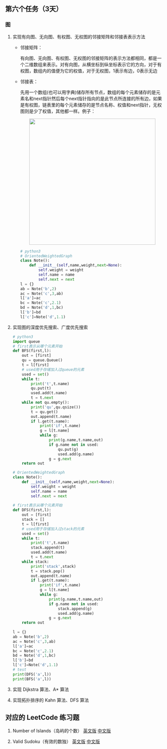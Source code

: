 ## 第六个任务（3天）

### 图
1. 实现有向图、无向图、有权图、无权图的邻接矩阵和邻接表表示方法

   + 邻接矩阵：

     有向图、无向图、有权图、无权图的邻接矩阵的表示方法都相同，都是一个二维数组来表示。对有向图，从横坐标到纵坐标表示它的方向，对于有权图，数组内的值便为它的权值，对于无权图，1表示有边，0表示无边

   + 邻接表：

     先用一个数组(也可以用字典)储存所有节点，数组的每个元素储存的是元素名和next指针然后每个next指针指向的是此节点所连接的所有边，如果是有权图，链表里的每个元素储存的是节点名称、权值和next指针，无权图则是少了权值，其他都一样。例子：
     <div align="center"><img src="http://pq3ic6n8k.bkt.clouddn.com/image/IMG_3156.JPG" width="400px" /></div>

     ```python
     # python3
     # OrientedWeightedGraph
     class Note():
         def __init__(self,name,weight,next=None):
             self.weight = weight
             self.name = name
             self.next = next
     l = {}
     ab = Note('b',2)
     ac = Note('c',3,ab)
     l['a']=ac
     bc = Note('c',2.1)
     bd = Note('d',1,bc)
     l['b']=bd
     l['c']=Note('d',1.1)
     ```

     

2. 实现图的深度优先搜索、广度优先搜索

   ```python
   # python3
   import queue
   # first表示从哪个元素开始
   def BFS(first,l):
       out = [first]
       qu = queue.Queue()
       t = l[first]
       # used用于存储加入过queue的元素
       used = set()
       while t:
           print('t',t.name)
           qu.put(t)
           used.add(t.name)
           t = t.next
       while not qu.empty():
           print('qu',qu.qsize())
           t = qu.get()
           out.append(t.name)
           if l.get(t.name):
               print('if',t.name)
               g = l[t.name]
               while g:
                   print(g.name,t.name,out)
                   if g.name not in used:
                       qu.put(g)
                       used.add(g.name)
                   g = g.next
       return out
   
   # OrientedWeightedGraph
   class Note():
       def __init__(self,name,weight,next=None):
           self.weight = weight
           self.name = name
           self.next = next
           
   # first表示从哪个元素开始
   def DFS(first,l):
       out = [first]
       stack = []
       t = l[first]
       # used用于存储加入过stack的元素
       used = set()
       while t:
           print('t',t.name)
           stack.append(t)
           used.add(t.name)
           t = t.next
       while stack:
           print('stack',stack)
           t = stack.pop()
           out.append(t.name)
           if l.get(t.name):
               print('if',t.name)
               g = l[t.name]
               while g:
                   print(g.name,t.name,out)
                   if g.name not in used:
                       stack.append(g)
                       used.add(g.name)
                   g = g.next
       return out
           
   l = {}
   ab = Note('b',2)
   ac = Note('c',3,ab)
   l['a']=ac
   bc = Note('c',2.1)
   bd = Note('d',1,bc)
   l['b']=bd
   l['c']=Note('d',1.1)
   # test
   print(DFS('a',l))
   print(BFS('a',l))
   ```

   

3. 实现 Dijkstra 算法、A* 算法

4. 实现拓扑排序的 Kahn 算法、DFS 算法

## 对应的 LeetCode 练习题
1. Number of Islands（岛屿的个数）
   [英文版](https://leetcode.com/problems/number-of-islands/description/)
   [中文版](https://leetcode-cn.com/problems/number-of-islands/description/ )

2. Valid Sudoku（有效的数独）
   [英文版](https://leetcode.com/problems/valid-sudoku/)
   [中文版](https://leetcode-cn.com/problems/valid-sudoku/)

